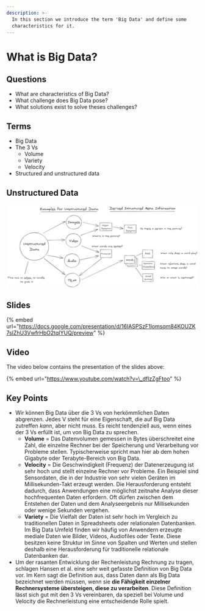 ```yaml
---
description: >-
  In this section we introduce the term 'Big Data' and define some
  characteristics for it.
---
```


# What is Big Data?

## Questions

* What are characteristics of Big Data?
* What challenge does Big Data pose?
* What solutions exist to solve theses challenges?

## Terms

* Big Data
* The 3 Vs
  * ​Volume
  * Variety
  * Velocity
* Structured and unstructured data

## Unstructured Data

![Unstructured data and what we can derive from it.](../../.gitbook/assets/unstructured_data_examples%20%281%29.png)

## Slides

{% embed url="https://docs.google.com/presentation/d/16IASPSzF1lomsqm84KOUZK7slZhU3VwfrHbO2tqIYUQ/preview" %}

## Video

The video below contains the presentation of the slides above:

{% embed url="https://www.youtube.com/watch?v=\_dflzZgFtoo" %}

## Key Points

* Wir können Big Data über die 3 Vs von herkömmlichen Daten abgrenzen. Jedes V steht für eine Eigenschaft, die auf Big Data zutreffen _kann_, aber nicht muss. Es reicht tendenziell aus, wenn eines der 3 Vs erfüllt ist, um von Big Data zu sprechen. 
  * **Volume** = Das Datenvolumen gemessen in Bytes überschreitet eine Zahl, die einzelne Rechner bei der Speicherung und Verarbeitung vor Probleme stellen. Typischerweise spricht man hier ab dem hohen Gigabyte oder Terabyte-Bereich von Big Data. 
  * **Velocity** = Die Geschwindigkeit \(Frequenz\) der Datenerzeugung ist sehr hoch und stellt einzelne Rechner vor Probleme. Ein Beispiel sind Sensordaten, die in der Industrie von sehr vielen Geräten im Millisekunden-Takt erzeugt werden. Die Herausforderung entsteht dadurch, dass Anwendungen eine möglichst zeitnahe Analyse dieser hochfrequenten Daten erfordern. Oft dürfen zwischen dem Entstehen der Daten und dem Analyseergebnis nur Millisekunden oder wenige Sekunden vergehen. 
  * **Variety** = Die Vielfalt der Daten ist sehr hoch im Vergleich zu traditionellen Daten in Spreadsheets oder relationalen Datenbanken. Im Big Data Umfeld finden wir häufig von Anwendern erzeugte mediale Daten wie Bilder, Videos, Audiofiles oder Texte. Diese besitzen keine Struktur im Sinne von Spalten und Werten und stellen deshalb eine Herausforderung für traditionelle relationale Datenbanken dar. 
* Um der rasanten Entwicklung der Rechenleistung Rechnung zu tragen, schlagen Hansen et al. eine sehr weit gefasste Definition von Big Data vor. Im Kern sagt die Definition aus, dass Daten dann als Big Data bezeichnet werden müssen, wenn sie **die Fähigkeit einzelner Rechnersysteme übersteigen, diese zu verarbeiten**. Diese Definition lässt sich gut mit den 3 Vs vereinbaren, da speziell bei Volume und Velocity die Rechnerleistung eine entscheidende Rolle spielt.

